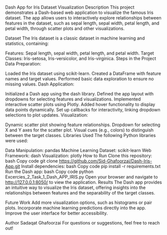 Dash App for Iris Dataset Visualization
Description
This project demonstrates a Dash-based web application to visualize the famous Iris dataset. The app allows users to interactively explore relationships between features in the dataset, such as sepal length, sepal width, petal length, and petal width, through scatter plots and other visualizations.

Dataset
The Iris dataset is a classic dataset in machine learning and statistics, containing:

Features: Sepal length, sepal width, petal length, and petal width.
Target Classes: Iris-setosa, Iris-versicolor, and Iris-virginica.
Steps in the Project
Data Preparation:

Loaded the Iris dataset using scikit-learn.
Created a DataFrame with feature names and target values.
Performed basic data exploration to ensure no missing values.
Dash Application:

Initialized a Dash app using the dash library.
Defined the app layout with dropdowns for selecting features and visualizations.
Implemented interactive scatter plots using Plotly.
Added hover functionality to display data points dynamically.
Set up callbacks for interactivity, linking dropdown selections to plot updates.
Visualization:

Dynamic scatter plot showing feature relationships.
Dropdown for selecting X and Y axes for the scatter plot.
Visual cues (e.g., colors) to distinguish between the target classes.
Libraries Used
The following Python libraries were used:

Data Manipulation: pandas
Machine Learning Dataset: scikit-learn
Web Framework: dash
Visualization: plotly
How to Run
Clone this repository:
bash
Copy code
git clone https://github.com/Sid-Ghafoorzai/Dash-Iris-App.git
Install dependencies:
bash
Copy code
pip install -r requirements.txt
Run the Dash app:
bash
Copy code
python Excercies_2_Task_1_Dash_APP_IRIS.py
Open your browser and navigate to http://127.0.0.1:8050/ to view the application.
Results
The Dash app provides an intuitive way to visualize the Iris dataset, offering insights into the relationships between features and the separability of the target classes.

Future Work
Add more visualization options, such as histograms or pair plots.
Incorporate machine learning predictions directly into the app.
Improve the user interface for better accessibility.


Author
Sadaqat Ghafoorzai
For questions or suggestions, feel free to reach out!